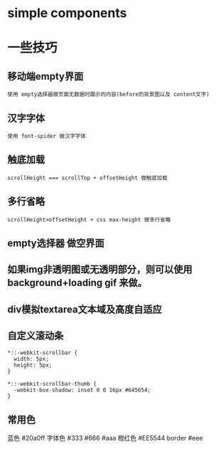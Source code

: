 # simple components

# 一些技巧
## 移动端empty界面
    使用 empty选择器做页面无数据时展示的内容(before的背景图以及 content文字)

## 汉字字体
    使用 font-spider 做汉字字体

## 触底加载
    scrollHeight === scrollTop + offsetHeight 做触底加载

## 多行省略
    scrollHeight>offsetHeight + css max-height 做多行省略

## empty选择器 做空界面

## 如果img非透明图或无透明部分，则可以使用 background+loading gif 来做。


## div模拟textarea文本域及高度自适应


## 自定义滚动条
    *::-webkit-scrollbar {
      width: 5px;
      height: 5px;
    }
  
    *::-webkit-scrollbar-thumb {
      -webkit-box-shadow: inset 0 0 16px #645654;
    }


## 常用色
  蓝色 #20a0ff
  字体色 #333 #666 #aaa
  橙红色 #EE5544 
  border #eee
